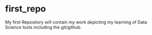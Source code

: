 # first_repo
My first Repository will contain my work depicting my learning of Data Science tools including the git/github.

